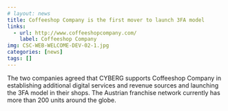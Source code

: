 ```yaml
---
# layout: news
title: Coffeeshop Company is the first mover to launch 3FA model
links:
  - url: http://www.coffeeshopcompany.com/
    label: Coffeeshop Company
img: CSC-WEB-WELCOME-DEV-02-1.jpg
categories: [news]
tags: []
---
```


The two companies agreed that CYBERG supports Coffeeshop Company in establishing additional digital services and revenue sources and launching the 3FA model in their shops. The Austrian franchise network currently has more than 200 units around the globe.
